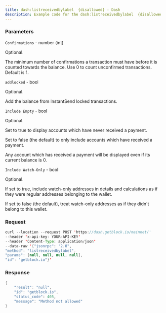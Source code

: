 ```yaml
---
title: dash:listreceivedbylabel  {disallowed} - Dash
description: Example code for the dash:listreceivedbylabel  {disallowed} json-rpc method. Сomplete guide on how to use dash:listreceivedbylabel  {disallowed} json-rpc in GetBlock.io Web3 documentation.
---
```


### Parameters


`Confirmations` - number (int)

Optional.

The minimum number of confirmations a transaction must have before it is
counted towards the balance. Use 0 to count unconfirmed transactions.
Default is 1.

`addlocked` - bool

Optional.

Add the balance from InstantSend locked transactions.

`Include Empty` - bool

Optional.

Set to true to display accounts which have never received a payment.

Set to false (the default) to only include accounts which have received
a payment.

Any account which has received a payment will be displayed even if its
current balance is 0.

`Include Watch-Only` - bool

Optional.

If set to true, include watch-only addresses in details and calculations
as if they were regular addresses belonging to the wallet.

If set to false (the default), treat watch-only addresses as if they
didn't belong to this wallet.

### Request

``` java
curl --location --request POST 'https://dash.getblock.io/mainnet/' 
--header 'x-api-key: YOUR-API-KEY' 
--header 'Content-Type: application/json' 
--data-raw '{"jsonrpc": "2.0",
"method": "listreceivedbylabel",
"params": [null, null, null, null],
"id": "getblock.io"}'
```

###  Response

``` java
{
    "result": "null",
    "id": "getblock.io",
    "status_code": 405,
    "message": "Method not allowed"
}
```

